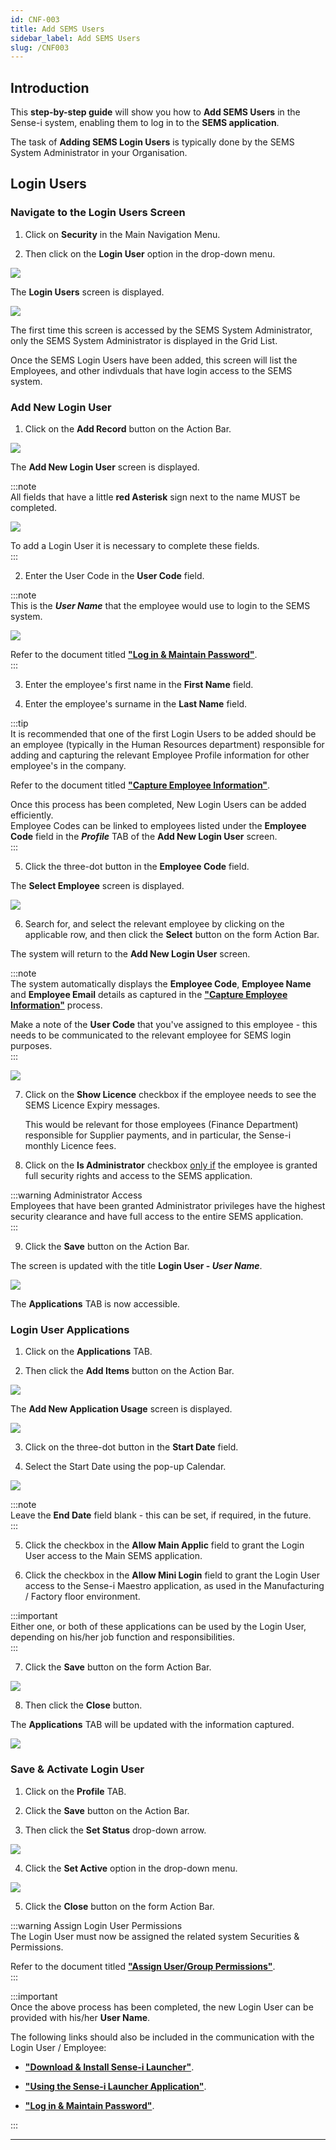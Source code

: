 ```yaml
---
id: CNF-003
title: Add SEMS Users
sidebar_label: Add SEMS Users
slug: /CNF003
---
```

## Introduction  

This **step-by-step guide** will show you how to **Add SEMS Users** in the Sense-i system, enabling them to log in to the **SEMS application**.  

The task of **Adding SEMS Login Users** is typically done by the SEMS System Administrator in your Organisation.  

## Login Users  

### Navigate to the Login Users Screen  

1.  Click on **Security** in the Main Navigation Menu.

2.  Then click on the **Login User** option in the drop-down menu.  

![](../static/img/docs/CNF-003/image01.png)  

The **Login Users** screen is displayed.  

![](../static/img/docs/CNF-003/image03.png)  

The first time this screen is accessed by the SEMS System Administrator, only the SEMS System Administrator is displayed in the Grid List.  

Once the SEMS Login Users have been added, this screen will list the Employees, and other indivduals that have login access to the SEMS system.  

### Add New Login User  

1.  Click on the **Add Record** button on the Action Bar.  

![](../static/img/docs/CNF-003/image05.png)  

The **Add New Login User** screen is displayed.  

:::note  
All fields that have a little **red Asterisk** sign next to the name MUST be completed.  

![](../static/img/docs/CNF-003/image06.png)  

To add a Login User it is necessary to complete these fields.  
:::  

2.  Enter the User Code in the **User Code** field.  

:::note  
This is the **_User Name_** that the employee would use to login to the SEMS system.  

![](../static/img/docs/CNF-003/image07.png)  

Refer to the document titled **["Log in & Maintain Password"](https://sense-i.co/docs/SUI001)**.  
:::	

3.  Enter the employee's first name in the **First Name** field.  

4.  Enter the employee's surname in the **Last Name** field.  

:::tip  
It is recommended that one of the first Login Users to be added should be an employee (typically in the Human Resources department) responsible for adding and capturing the relevant Employee Profile information for other employee's in the company.  

Refer to the document titled **["Capture Employee Information"](https://sense-i.co/docs/SAF1204)**.  

Once this process has been completed, New Login Users can be added efficiently.  
Employee Codes can be linked to employees listed under the **Employee Code** field in the **_Profile_** TAB of the **Add New Login User** screen.  
:::  

5.  Click the three-dot button in the **Employee Code** field.  
 
 The **Select Employee** screen is displayed.  
 
![](../static/img/docs/CNF-003/image08.png)  

6.  Search for, and select the relevant employee by clicking on the applicable row, and then click the **Select** button on the form Action Bar.  

The system will return to the **Add New Login User** screen.  

:::note  
The system automatically displays the **Employee Code**, **Employee Name** and **Employee Email** details as captured in the **["Capture Employee Information"](https://sense-i.co/docs/SAF1204)** process.

Make a note of the **User Code** that you've assigned to this employee - this needs to be communicated to the relevant employee for SEMS login purposes.  
:::  

![](../static/img/docs/CNF-003/image09.png)  

7.  Click on the **Show Licence** checkbox if the employee needs to see the SEMS Licence Expiry messages.  

    This would be relevant for those employees (Finance Department) responsible for Supplier payments, and in particular, the Sense-i monthly Licence fees.  

8.  Click on the **Is Administrator** checkbox <u>only if</u> the employee is granted full security rights and access to the SEMS application.  

:::warning Administrator Access  
Employees that have been granted Administrator privileges have the highest security clearance and have full access to the entire SEMS application.  
:::  

9.  Click the **Save** button on the Action Bar.  

The screen is updated with the title **Login User - _User Name_**.

![](../static/img/docs/CNF-003/image10.png)  

The **Applications** TAB is now accessible.  

### Login User Applications  

1.  Click on the **Applications** TAB.  

2.  Then click the **Add Items** button on the Action Bar.  

![](../static/img/docs/CNF-003/image11.png)  

The **Add New Application Usage** screen is displayed.  

![](../static/img/docs/CNF-003/image12.png)  

3.  Click on the three-dot button in the **Start Date** field.  

4.  Select the Start Date using the pop-up Calendar.  

![](../static/img/docs/CNF-003/image16.png)  

:::note  
Leave the **End Date** field blank - this can be set, if required, in the future.  
:::  

5.  Click the checkbox in the **Allow Main Applic** field to grant the Login User access to the Main SEMS application.  

6.  Click the checkbox in the **Allow Mini Login** field to grant the Login User access to the Sense-i Maestro application, as used in the Manufacturing / Factory floor environment. 

:::important  
Either one, or both of these applications can be used by the Login User, depending on his/her job function and responsibilities.  
:::  

7.  Click the **Save** button on the form Action Bar.  

![](../static/img/docs/CNF-003/image13.png)  

8.  Then click the **Close** button.  

The **Applications** TAB will be updated with the information captured.  

![](../static/img/docs/CNF-003/image14.png)  

### Save & Activate Login User  

1.  Click on the **Profile** TAB.  

2.  Click the **Save** button on the Action Bar.  

3.  Then click the **Set Status** drop-down arrow.  

![](../static/img/docs/CNF-003/image17.png)  

4.  Click the **Set Active** option in the drop-down menu.  

![](../static/img/docs/CNF-003/image15.png)  

5.  Click the **Close** button on the form Action Bar.  

:::warning Assign Login User Permissions  
The Login User must now be assigned the related system Securities & Permissions.  

Refer to the document titled **["Assign User/Group Permissions"](https://sense-i.co/docs/CNF004)**.  
:::  

:::important  
Once the above process has been completed, the new Login User can be provided with his/her **User Name**.  

The following links should also be included in the communication with the Login User / Employee:  

-    **["Download & Install Sense-i Launcher"](https://sense-i.co/docs/DOWNLOAD)**.  

-    **["Using the Sense-i Launcher Application"](https://sense-i.co/docs/LAUNCH)**.  

-    **["Log in & Maintain Password"](https://sense-i.co/docs/SUI001)**.  

:::	

___
